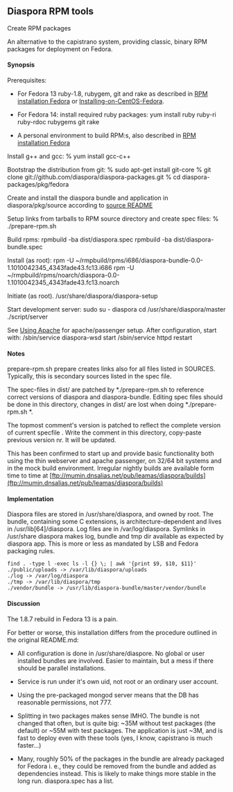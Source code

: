 ## Diaspora RPM tools

Create RPM packages

An alternative to the capistrano system, providing classic, binary RPM
packages for deployment on Fedora.


#### Synopsis

Prerequisites:

- For Fedora 13 ruby-1.8, rubygem, git  and rake as described in
  [RPM installation Fedora](http://github.com/diaspora/diaspora/wiki/Rpm-installation-on-fedora)
  or [Installing-on-CentOS-Fedora](http://github.com/diaspora/diaspora/wiki/Installing-on-CentOS-Fedora).

- For Fedora 14: install required ruby packages:
    yum install ruby ruby-ri ruby-rdoc rubygems git rake

- A personal environment to build RPM:s, also described in
  [RPM installation Fedora](http://github.com/diaspora/diaspora/wiki/Rpm-installation-on-fedora)

Install g++ and gcc:
    % yum install gcc-c++

Bootstrap the distribution from git:
    % sudo apt-get install git-core
    % git clone git://github.com/diaspora/diaspora-packages.git
    % cd diaspora-packages/pkg/fedora

Create and install the diaspora bundle and application in
diaspora/pkg/source according to
[source README](http://github.com/diaspora/diaspora-packages/tree/master/pkg/source/)

Setup links from  tarballs to RPM source directory and create spec files:
    % ./prepare-rpm.sh

Build rpms:
    rpmbuild -ba dist/diaspora.spec
    rpmbuild -ba dist/diaspora-bundle.spec

Install (as root):
    rpm -U ~/rmpbuild/rpms/i686/diaspora-bundle-0.0-1.1010042345_4343fade43.fc13.i686
    rpm -U ~/rmpbuild/rpms/noarch/diaspora-0.0-1.1010042345_4343fade43.fc13.noarch

Initiate (as root).
    /usr/share/diaspora/diaspora-setup

Start development server:
    sudo
    su - diaspora
    cd /usr/share/diaspora/master
    ./script/server

See [Using Apache](http://github.com/diaspora/diaspora/wiki/Using-apache) for
apache/passenger setup. After configuration, start with:
    /sbin/service diaspora-wsd start
    /sbin/service httpd restart


#### Notes

prepare-rpm.sh prepare creates links  also for all files listed in SOURCES.
Typically, this is  secondary sources listed in the spec file.

The spec-files in dist/ are patched by *./prepare-rpm.sh to reference
correct versions of diaspora and diaspora-bundle.  Editing spec files should be
done in this directory, changes in dist/ are lost when doing *./prepare-rpm.sh *.

The topmost comment's version is patched to reflect the complete version
of current specfile .  Write the comment in this directory, copy-paste
previous version nr. It will be updated.

This has been confirmed to start up and provide basic functionality both using
the thin webserver and apache passenger, on 32/64 bit systems and in the
mock build environment. Irregular nightly builds are available form time to time
at [ftp://mumin.dnsalias.net/pub/leamas/diaspora/builds](ftp://mumin.dnsalias.net/pub/leamas/diaspora/builds)

#### Implementation

Diaspora files are stored in /usr/share/diaspora, and owned by root. The
bundle, containing some C extensions, is architecture-dependent and lives
in /usr/lib[64]/diaspora. Log files are in /var/log/diaspora. Symlinks in
/usr/share diaspora makes log, bundle  and tmp dir available as expected by
diaspora app.  This is more or less as mandated by LSB and Fedora packaging rules.

    find . -type l -exec ls -l {} \; | awk '{print $9, $10, $11}'
    ./public/uploads -> /var/lib/diaspora/uploads
    ./log -> /var/log/diaspora
    ./tmp -> /var/lib/diaspora/tmp
    ./vendor/bundle -> /usr/lib/diaspora-bundle/master/vendor/bundle


#### Discussion

The 1.8.7 rebuild in Fedora 13 is a pain.

For better or worse, this installation differs from the procedure outlined
in the original README.md:

- All configuration is done in /usr/share/diaspore. No global or user
  installed bundles are involved. Easier to maintain, but a mess if there
  should be parallel installations.

- Service is run under it's own uid, not root or an ordinary user account.

- Using the pre-packaged mongod server means that the DB has reasonable
  permissions, not 777.

- Splitting in two packages makes sense IMHO. The bundle is not changed
  that often, but is quite big: ~35M without test packages (the default) or
  ~55M with test packages. The application is just ~3M, and is fast to
  deploy even with these tools (yes, I know, capistrano is much faster...)

- Many, roughly 50% of the packages in the bundle are already packaged
  for Fedora i. e., they could be removed from the bundle and added as
  dependencies instead.  This is likely to make things more stable in the
  long run.  diaspora.spec has a list.
